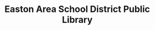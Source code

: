 ---
layout: repo
title: "Easton Area School District Public Library"
id: 13510
permalink: repos/13510/
---